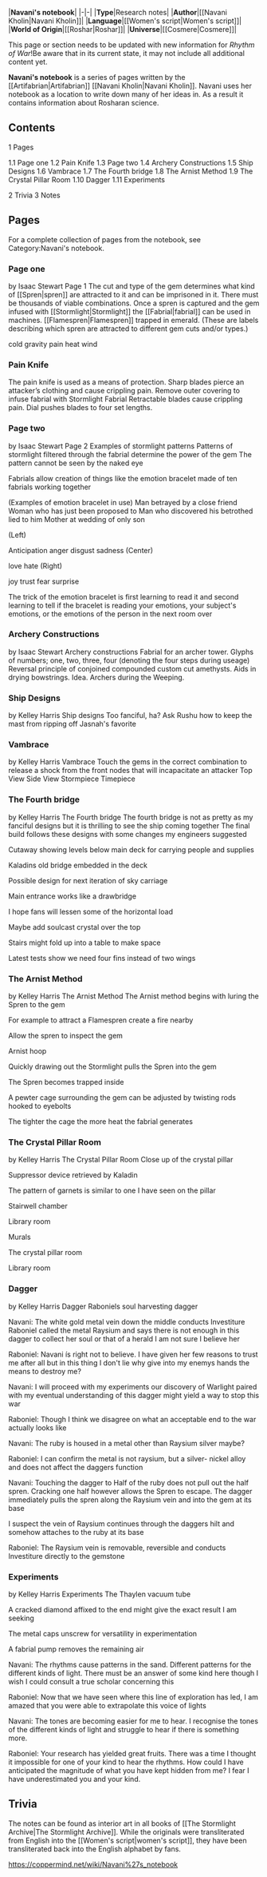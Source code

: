 |**Navani's notebook**|
|-|-|
|**Type**|Research notes|
|**Author**|[[Navani Kholin\|Navani Kholin]]|
|**Language**|[[Women's script\|Women's script]]|
|**World of Origin**|[[Roshar\|Roshar]]|
|**Universe**|[[Cosmere\|Cosmere]]|

This page or section needs to be updated with new information for *Rhythm of War*!Be aware that in its current state, it may not include all additional content yet.

**Navani's notebook** is a series of pages written by the [[Artifabrian\|Artifabrian]] [[Navani Kholin\|Navani Kholin]]. Navani uses her notebook as a location to write down many of her ideas in. As a result it contains information about Rosharan science.

## Contents

1 Pages

1.1 Page one
1.2 Pain Knife
1.3 Page two
1.4 Archery Constructions
1.5 Ship Designs
1.6 Vambrace
1.7 The Fourth bridge
1.8 The Arnist Method
1.9 The Crystal Pillar Room
1.10 Dagger
1.11 Experiments


2 Trivia
3 Notes


## Pages
For a complete collection of pages from the notebook, see Category:Navani's notebook.
### Page one
 by  Isaac Stewart  Page 1
The cut and type of the gem determines what kind of [[Spren\|spren]] are attracted to it and can be imprisoned in it.
There must be thousands of viable combinations.
Once a spren is captured and the gem infused with [[Stormlight\|Stormlight]] the [[Fabrial\|fabrial]] can be used in machines.
[[Flamespren\|Flamespren]] trapped in emerald.
(These are labels describing which spren are attracted to different gem cuts and/or types.)

cold
gravity
pain
heat
wind


### Pain Knife
The pain knife is used as a means of protection.
Sharp blades pierce an attacker’s clothing and cause crippling pain.
Remove outer covering to infuse fabrial with Stormlight
Fabrial
Retractable blades cause crippling pain.
Dial pushes blades to four set lengths.

### Page two
 by  Isaac Stewart  Page 2
Examples of stormlight patterns
Patterns of stormlight filtered through the fabrial determine the power of the gem
The pattern cannot be seen by the naked eye

Fabrials allow creation of things like the emotion bracelet made of ten fabrials working together

(Examples of emotion bracelet in use)
Man betrayed by a close friend
Woman who has just been proposed to
Man who discovered his betrothed lied to him
Mother at wedding of only son

(Left)

Anticipation
anger
disgust
sadness
(Center)

love
hate
(Right)

joy
trust
fear
surprise

The trick of the emotion bracelet is first learning to read it and second learning to tell if the bracelet is reading your emotions, your subject's emotions, or the emotions of the person in the next room over

### Archery Constructions
 by  Isaac Stewart  Archery constructions
Fabrial for an archer tower.
Glyphs of numbers; one, two, three, four (denoting the four steps during useage)
Reversal principle of conjoined
compounded custom cut amethysts.
Aids in drying bowstrings.
Idea.
Archers during the Weeping.

### Ship Designs
 by  Kelley Harris  Ship designs
Too fanciful, ha?
Ask Rushu how to keep the mast from ripping off
Jasnah's favorite

### Vambrace
 by  Kelley Harris  Vambrace
Touch the gems in the correct combination to
release a shock from the front nodes that will
incapacitate an attacker
Top View
Side View
Stormpiece
Timepiece

### The Fourth bridge
 by  Kelley Harris  The Fourth bridge
The fourth bridge is not as pretty as my fanciful designs
but it is thrilling to see the ship coming together
The final build follows these designs with some
changes my engineers suggested

Cutaway showing levels below main deck for carrying people and supplies

Kaladins old bridge
embedded in the deck

Possible design for next iteration of sky carriage

Main entrance works like a drawbridge

I hope fans will lessen
some of the horizontal load

Maybe add soulcast crystal
over the top

Stairs might fold up into a
table to make space

Latest tests show we need four fins instead of two wings

### The Arnist Method
 by  Kelley Harris  The Arnist Method
The Arnist method begins with luring the
Spren to the gem

For example to attract a
Flamespren create a fire nearby

Allow the spren to
inspect the gem

Arnist hoop

Quickly
drawing out the
Stormlight
pulls the Spren
into the gem

The Spren becomes trapped inside

A
pewter
cage surrounding
the gem can be adjusted by
twisting rods hooked to eyebolts

The tighter the cage the more heat the fabrial generates

### The Crystal Pillar Room
 by  Kelley Harris  The Crystal Pillar Room
Close up of the crystal pillar

Suppressor device
retrieved by Kaladin

The pattern of garnets
is similar to one I
have seen on the pillar

Stairwell chamber

Library room

Murals

The crystal
pillar room

Library room

### Dagger
 by  Kelley Harris  Dagger
Raboniels soul
harvesting dagger

Navani: The white gold metal vein down the middle conducts Investiture
Raboniel called the metal Raysium and says there is not enough in
this dagger to collect her soul or that of a herald
I am not sure I believe her

Raboniel: Navani ís right not to believe. I have given her few reasons to
trust me after all but in this thing I don't lie
why give into my enemys hands the means to destroy me?

Navani: I will proceed with my experiments
our discovery of Warlight paired with my eventual understanding
of this dagger might yield a way to stop this war

Raboniel: Though I think we disagree on what an acceptable end to the war
actually looks like

Navani: The ruby is housed in a metal other than Raysium silver maybe?

Raboniel: I can confirm the metal is not raysium, but a silver-
nickel alloy and does not affect the daggers function

Navani: Touching the dagger to
Half of the ruby does not
pull out the half spren.
Cracking one half
however allows the
Spren to escape.
The dagger immediately
pulls the spren along the
Raysium vein and into the
gem at its base

I suspect the vein of Raysium continues through the daggers
hilt and somehow attaches to the ruby at its base

Raboniel: The Raysium vein is removable, reversible and
conducts Investiture directly to the gemstone


### Experiments
 by  Kelley Harris  Experiments
The Thaylen vacuum tube

A cracked diamond
affixed to the end
might give the exact
result I am seeking

The metal caps unscrew
for versatility in
experimentation

A fabrial pump removes the remaining air

Navani: The rhythms cause patterns in the sand. Different patterns for the
different kinds of light. There must be an answer of some kind here
though I wish I could consult a true scholar concerning this

Raboniel: Now that we have seen where this line of
exploration has led, I am amazed that you
were able to extrapolate this
voice of lights

Navani: The tones are
becoming easier for me to hear. I recognise the
tones of the different kinds of light and struggle to hear if there is something more.

Raboniel: Your research has yielded great fruits. There was a time I thought it impossible for one
of your kind to hear the rhythms. How could I have anticipated the magnitude of what
you have kept hidden from me? I fear I have underestimated you and your kind.

## Trivia
The notes can be found as interior art in all books of [[The Stormlight Archive\|The Stormlight Archive]].
While the originals were transliterated from English into the [[Women's script\|women's script]], they have been transliterated back into the English alphabet by fans.



https://coppermind.net/wiki/Navani%27s_notebook